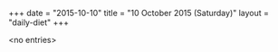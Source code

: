 +++
date = "2015-10-10"
title = "10 October 2015 (Saturday)"
layout = "daily-diet"
+++

\<no entries\>